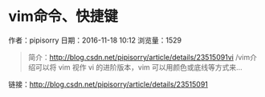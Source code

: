 # vim命令、快捷键
作者：pipisorry
日期：2016-11-18 10:12
浏览量：1529
> 简介：http://blog.csdn.net/pipisorry/article/details/23515091vi /vim介绍可以将 vim 视作 vi 的进阶版本，vim 可以用颜色或底线等方式来...

 链接：http://blog.csdn.net/pipisorry/article/details/23515091

